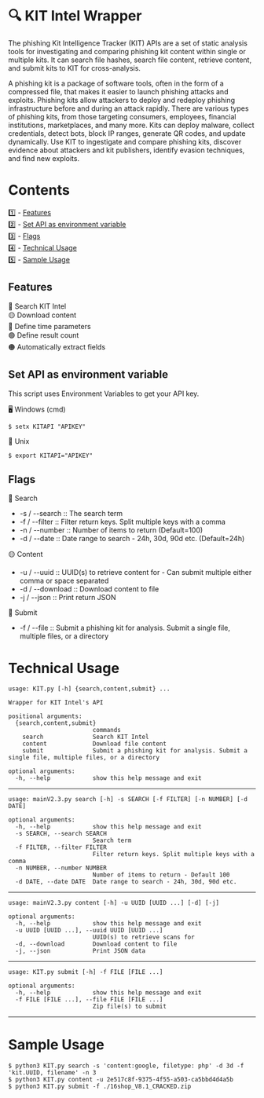 # :mag: KIT Intel Wrapper 


The phishing Kit Intelligence Tracker (KIT) APIs are a set of static analysis tools for investigating and comparing phishing kit content within single or multiple kits. It can search file hashes, search file content, retrieve content, and submit kits to KIT for cross-analysis.

A phishing kit is a package of software tools, often in the form of a compressed file, that makes it easier to launch phishing attacks and exploits. Phishing kits allow attackers to deploy and redeploy phishing infrastructure before and during an attack rapidly. There are various types of phishing kits, from those targeting consumers, employees, financial institutions, marketplaces, and many more. Kits can deploy malware, collect credentials, detect bots, block IP ranges, generate QR codes, and update dynamically. Use KIT to ingestigate and compare phishing kits, discover evidence about attackers and kit publishers, identify evasion techniques, and find new exploits.

# Contents
:one:   - [Features](#features) <br/>
:two:   - [Set API as environment variable](#apikey) <br/>
:three: - [Flags](#flags) <br/>
:four:  - [Technical Usage](#technical) <br/>
:five:  - [Sample Usage](#sample) <br/>



## Features <a name="features"></a>
:red_circle: Search KIT Intel <br/>
:yellow_circle: Download content <br/>
:large_blue_circle: Define time parameters <br/>
:green_circle: Define result count <br/>
:orange_circle: Automatically extract fields <br/>

## Set API as environment variable <a name="apikey"></a>

This script uses Environment Variables to get your API key.

:desktop_computer: Windows (cmd)
```
$ setx KITAPI "APIKEY"
```

:penguin: Unix  
```
$ export KITAPI="APIKEY"
```

## Flags <a name="flags"></a>
:red_circle: Search
  - -s / --search :: The search term
  - -f / --filter :: Filter return keys. Split multiple keys with a comma
  - -n / --number :: Number of items to return (Default=100)
  - -d / --date :: Date range to search - 24h, 30d, 90d etc. (Default=24h)

:yellow_circle: Content
  - -u / --uuid :: UUID(s) to retrieve content for - Can submit multiple either comma or space separated 
  - -d / --download :: Download content to file
  - -j / --json :: Print return JSON 

:large_blue_circle: Submit
  - -f / --file :: Submit a phishing kit for analysis. Submit a single file, multiple files, or a directory

# Technical Usage <a name="technical"></a>
```
usage: KIT.py [-h] {search,content,submit} ...

Wrapper for KIT Intel's API

positional arguments:
  {search,content,submit}
                        commands
    search              Search KIT Intel
    content             Download file content
    submit              Submit a phishing kit for analysis. Submit a single file, multiple files, or a directory

optional arguments:
  -h, --help            show this help message and exit
```
---
```
usage: mainV2.3.py search [-h] -s SEARCH [-f FILTER] [-n NUMBER] [-d DATE]

optional arguments:
  -h, --help            show this help message and exit
  -s SEARCH, --search SEARCH
                        Search term
  -f FILTER, --filter FILTER
                        Filter return keys. Split multiple keys with a comma
  -n NUMBER, --number NUMBER
                        Number of items to return - Default 100
  -d DATE, --date DATE  Date range to search - 24h, 30d, 90d etc.
```
---
```
usage: mainV2.3.py content [-h] -u UUID [UUID ...] [-d] [-j]

optional arguments:
  -h, --help            show this help message and exit
  -u UUID [UUID ...], --uuid UUID [UUID ...]
                        UUID(s) to retrieve scans for
  -d, --download        Download content to file
  -j, --json            Print JSON data
```
---
```
usage: KIT.py submit [-h] -f FILE [FILE ...]

optional arguments:
  -h, --help            show this help message and exit
  -f FILE [FILE ...], --file FILE [FILE ...]
                        Zip file(s) to submit
```
---
# Sample Usage <a name="sample"></a>
```
$ python3 KIT.py search -s 'content:google, filetype: php' -d 3d -f 'kit.UUID, filename' -n 3
$ python3 KIT.py content -u 2e517c8f-9375-4f55-a503-ca5bbd4d4a5b
$ python3 KIT.py submit -f ./16shop_V8.1_CRACKED.zip
```
